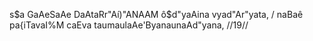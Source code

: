 s$a GaAeSaAe DaAtaRr"Aí)"ANAAM ô$d"yaAina vyad"Ar"yata, /
naBaê pa{iTavaI%M caEva taumaulaAe'ByanaunaAd"yana, //19//